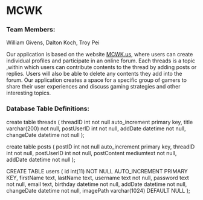 # MCWK

### Team Members:
William Givens,
Dalton Koch,
Troy Pei

Our application is based on the website 
[MCWK.us](https://ec2-52-14-189-142.us-east-2.compute.amazonaws.com/MCWK/home.php), where users can create individual profiles and participate in an online forum. Each threads is a topic ,within which users can contribute contents to the thread by adding posts or replies. Users will also be able to delete any contents they add into the forum. Our application creates a space for a specific group of gamers to share their user experiences and discuss gaming strategies and other interesting topics.

### Database Table Definitions:
create table threads (
	threadID int not null auto_increment primary key,
title varchar(200) not null,
    	postUserID int not null,
    	addDate datetime not null,
   	changeDate datetime not null
);

create table posts (
	postID int not null auto_increment primary key,
    	threadID int not null,
    	postUserID int not null,
    	postContent mediumtext not null,
    	addDate datetime not null
); 

CREATE TABLE users (
  id int(11) NOT NULL AUTO_INCREMENT PRIMARY KEY,
  firstName text,
  lastName text,
  username text not null,
  password text not null,
  email text,
  birthday datetime not null,
  addDate datetime not null,
  changeDate datetime not null,
  imagePath varchar(1024) DEFAULT NULL
);

